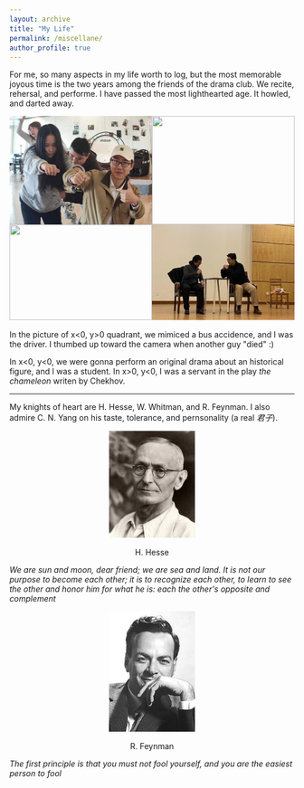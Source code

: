 ```yaml
---
layout: archive
title: "My Life"
permalink: /miscellane/
author_profile: true
---
```


For me, so many aspects in my life worth to log, but the most memorable joyous time is the two years among the friends of the drama club. We recite, rehersal, and performe. I have passed the most lighthearted age. It howled, and darted away. 

<!-- 两行两列排列办法-->

<style>
    .div1 {
        display: flex;
    }
    .div12 {
        flex:1;
        self-align:center;
    }
    .img1 {
        width:100%!important;
        height:100%!important;
    }
    </style>

<div class="div1">

<div class="div12">
<img class="img1" src="/_pages/bus.jpg"  width="100%" height="100%"/>
</div>

<div class="div12">
<img  class="img1" src="/_pages/age.jpg"  width="100%" height="100%"/>
</div>

</div>

<div class="div1">

<div class="div12">
<img class="img1" src="/_pages/allofus.jpg"  width="100%" height="100%"/>
</div>

<div class="div12">
<img class="img1" src="/_pages/chameleon.jpg"  width="100%" height="100%"/>
</div>

</div>

<br>
In the picture of x<0, y>0 quadrant, we mimiced a bus accidence, and I was the driver. I thumbed up toward the camera when another guy "died" :)

In x<0, y<0, we were gonna perform an original drama about an historical figure, and I was a student. 
In x>0, y<0, I was a servant in the play *the chameleon* writen by Chekhov. 

---
My knights of heart are H. Hesse, W. Whitman, and R. Feynman. I also admire C. N. Yang on his taste, tolerance, and pernsonality (a real *君子*). 

<p style="text-align:center;"> <img src="/_pages/hesse.jpg"  width="30%" height=""/></p>

<p style="text-align:center;"> H. Hesse </p>

*We are sun and moon, dear friend; we are sea and land. It is not our purpose to become each other; it is to recognize each other, to learn to see the other and honor him for what he is: each the other's opposite and complement*

<p style="text-align:center;"> <img src="/_pages/feynman.jpg"  width="30%" height=""/></p>

<p style="text-align:center;"> R. Feynman </p>

*The first principle is that you must not fool yourself, and you are the easiest person to fool*
